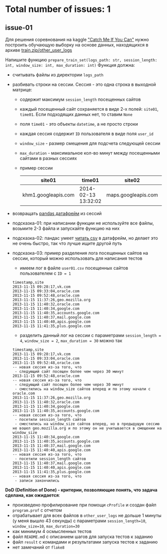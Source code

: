 # Total number of issues: 1

## issue-01
Для решения соревнования на kaggle ["Catch Me If You Can"](https://inclass.kaggle.com/c/catch-me-if-you-can-intruder-detection-through-webpage-session-tracking2/overview) нужно построить обучающую выборку на основе данных, находящихся в архиве [train.zip/other_user_logs](https://inclass.kaggle.com/c/catch-me-if-you-can-intruder-detection-through-webpage-session-tracking2/data)

Напишите функцию `prepare_train_set(logs_path: str, session_length: int, window_size: int, max_duration: int)`
Функция должна:
* считывать файлы из директории `logs_path`
* разбивать строки на сессии. Сессия - это одна строка в выходной матрице:
    * содержит максимум `session_length` посещенных сайтов
    * каждый посещенный сайт сохраняется в виде 2-х полей: `site01`, `time01`. Если подходящих данных нет, то ставим `None`
    * поля `time01` - это объекты `datetime`, а не просто строки
    * каждая сессия содержит `ID` пользователя в виде поля `user_id`
    * `window_size` - размер смещения для подсчета следующей сессии
    * `max_duration` - максимальное кол-во минут между посещенными сайтами в разных сессиях
    * пример сессии
    
        | site01              | time01              | site02              | time02              | site03             | time03              | user_id |
        |---------------------|---------------------|---------------------|---------------------|--------------------|---------------------|---------|
        | khm1.googleapis.com | 2014-02-13 13:32:02 | maps.googleapis.com | 2014-02-13 13:32:03 | mt1.googleapis.com | 2014-02-13 13:32:03 | 237     |


* возвращать [pandas датафрейм](https://pandas.pydata.org/pandas-docs/stable/reference/api/pandas.DataFrame.html) из сессий
* подсказка-01: при написании функции не используйте все файлы, возьмите 2-3 файла и запускайте функцию на них
* подсказка-02: пандас умеет [читать csv](https://pandas.pydata.org/pandas-docs/stable/reference/api/pandas.read_csv.html) в датафрейм, но делает это не очень быстро, так что лучше ищите другой путь
* подсказка-03: пример разделения лога посещенных сайтов на сессии, который можно использовать для написания тестов
    * имеем лог в файле `user01.csv` посещенных сайтов пользователем с `ID = 1`
    ```csv
    timestamp,site
    2013-11-15 09:28:17,vk.com
    2013-11-15 09:33:04,oracle.com
    2013-11-15 09:52:48,oracle.com
    2013-11-15 11:37:26,geo.mozilla.org
    2013-11-15 11:40:32,oracle.com
    2013-11-15 11:40:34,google.com
    2013-11-15 11:40:35,accounts.google.com
    2013-11-15 11:40:37,mail.google.com
    2013-11-15 11:40:40,apis.google.com
    2013-11-15 11:41:35,plus.google.com
    ```
    * разделить данный лог на сессии с параметрами `session_length = 4`, `window_size = 2`, `max_duration = 30` можно так
    ```csv
    timestamp,site
    2013-11-15 09:28:17,vk.com
    2013-11-15 09:33:04,oracle.com
    2013-11-15 09:52:48,oracle.com
    -- новая сессия из-за того, что
     - следующий сайт посещен более чем через 30 минут
    2013-11-15 09:52:48,oracle.com
    -- новая сессия из-за того, что 
     - следующий сайт посещен более чем через 30 минут
     - сместились на window_size сайтов вперед и по этому начали с oracle.com
    2013-11-15 11:37:26,geo.mozilla.org
    2013-11-15 11:40:32,oracle.com
    2013-11-15 11:40:34,google.com
    2013-11-15 11:40:35,accounts.google.com
    -- новая сессия из-за того, что 
     - посетили session_length сайтов
     - сместились на window_size сайтов вперед, но в предыдущую сессию не вошел geo.mozilla.org и по этому он не учитывается в смещении на window_size
    2013-11-15 11:40:34,google.com
    2013-11-15 11:40:35,accounts.google.com
    2013-11-15 11:40:37,mail.google.com
    2013-11-15 11:40:40,apis.google.com
    -- новая сессия из-за того, что 
     - посетили session_length сайтов
    2013-11-15 11:40:37,mail.google.com
    2013-11-15 11:40:40,apis.google.com
    2013-11-15 11:41:35,plus.google.com
    -- новая сессия из-за того, что 
     - записи закончились
    ```

**DoD (Definition of Done) - критерии, позволяющие понять, что задача сделана, как ожидается**:
* произведено профилирование при помощи `сProfile` и создан файл `program.prof` с отчетом
* отрабатывает для всех файлов в `other_user_logs` не дольше 1 минуты (у меня вышло 43 секунды) с параметрами `session_length=10`, `window_size=10`, `max_duration=30`
* как минимум 4 осмысленных тестов
* файл `README.m`d с описанием шагов для запуска тестов к заданию
* файл `result` с командами и результатами запуска тестов к заданию
* нет замечаний от `flake8`

